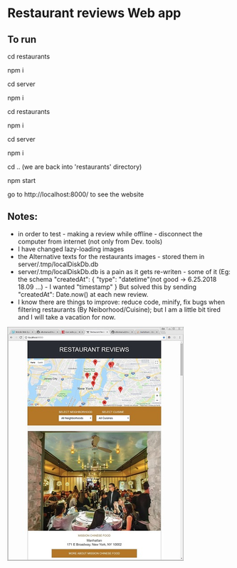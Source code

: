 # Restaurant reviews Web app

## To run 

cd restaurants   

npm i                                


cd server    

npm i 


cd restaurants 

npm i 


cd server 

npm i 


cd .. 
(we are back into 'restaurants' directory)   


npm start

go to http://localhost:8000/  to see the website

## Notes:

- in order to test - making  a review while offline - disconnect the computer from internet (not only from Dev. tools)
- I have changed lazy-loading images 
- the Alternative texts for the restaurants images - stored them in server/.tmp/localDiskDb.db 
- server/.tmp/localDiskDb.db is a pain as it gets re-writen  - some of it (Eg: the schema   "createdAt": {
        "type": "datetime"(not good -> 6.25.2018 18.09 ...)  - I wanted "timestamp"  } 
      But solved this by sending  "createdAt": Date.now() at each new review.
- I know there are things to improve: reduce code, minify, fix bugs when filtering restaurants (By Neiborhood/Cuisine); but I am a little bit tired and I will take a vacation for now.


![Restaurant list](/app/screenshots/screen1.jpg?raw=true "Restaurant list")   






